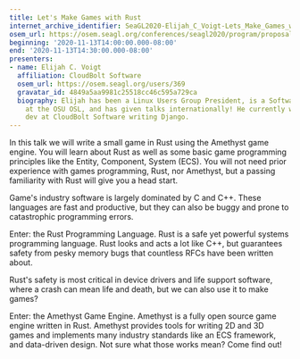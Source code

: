 ```yaml
---
title: Let's Make Games with Rust
internet_archive_identifier: SeaGL2020-Elijah_C_Voigt-Lets_Make_Games_with_Rust
osem_url: https://osem.seagl.org/conferences/seagl2020/program/proposals/737
beginning: '2020-11-13T14:00:00.000-08:00'
end: '2020-11-13T14:30:00.000-08:00'
presenters:
- name: Elijah C. Voigt
  affiliation: CloudBolt Software
  osem_url: https://osem.seagl.org/users/369
  gravatar_id: 4849a5aa9981c25518cc46c595a729ca
  biography: Elijah has been a Linux Users Group President, is a Software Developer
    at the OSU OSL, and has given talks internationally! He currently works as a software
    dev at CloudBolt Software writing Django.
---
```


In this talk we will write a small game in Rust using the Amethyst game engine. You will learn about Rust as well as some basic game programming principles like the Entity, Component, System (ECS). You will not need prior experience with games programming, Rust, nor Amethyst, but a passing familiarity with Rust will give you a head start.

Game's industry software is largely dominated by C and C++. These languages are fast and productive, but they can also be buggy and prone to catastrophic programming errors.

Enter: the Rust Programming Language. Rust is a safe yet powerful systems programming language. Rust looks and acts a lot like C++, but guarantees safety from pesky memory bugs that countless RFCs have been written about.

Rust's safety is most critical in device drivers and life support software, where a crash can mean life and death, but we can also use it to make games?

Enter: the Amethyst Game Engine. Amethyst is a fully open source game engine written in Rust. Amethyst provides tools for writing 2D and 3D games and implements many industry standards like an ECS framework, and data-driven design. Not sure what those works mean? Come find out!
